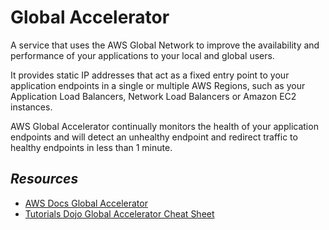 # Global Accelerator

A service that uses the AWS Global Network to improve the availability and performance of your applications to your local and global users. 

It provides static IP addresses that act as a fixed entry point to your application endpoints in a single or multiple AWS Regions, such as your Application Load Balancers, Network Load Balancers or Amazon EC2 instances.

AWS Global Accelerator continually monitors the health of your application endpoints and will detect an unhealthy endpoint and redirect traffic to healthy endpoints in less than 1 minute.

## *Resources*

- [AWS Docs Global Accelerator](https://aws.amazon.com/global-accelerator/)
- [Tutorials Dojo Global Accelerator Cheat Sheet](https://tutorialsdojo.com/aws-global-accelerator/)
